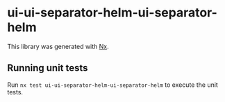 # ui-ui-separator-helm-ui-separator-helm

This library was generated with [Nx](https://nx.dev).


## Running unit tests

Run `nx test ui-ui-separator-helm-ui-separator-helm` to execute the unit tests.

